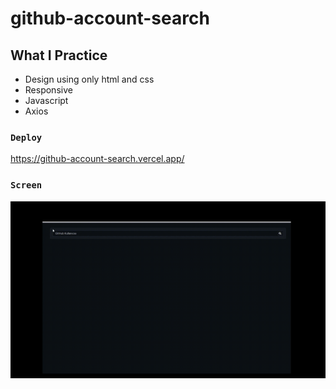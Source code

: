 # github-account-search


## What I Practice
- Design using only html and css
- Responsive
- Javascript
- Axios


### `Deploy`

https://github-account-search.vercel.app/

### `Screen`

![](screen.gif)